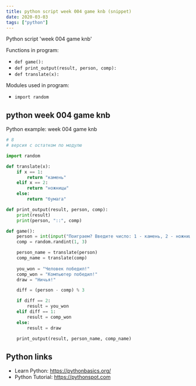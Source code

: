 ```yaml
---
title: python script week 004 game knb (snippet)
date: 2020-03-03
tags: ["python"]
---
```

Python script 'week 004 game knb'

Functions in program: 
* `def game():`
* `def print_output(result, person, comp):`
* `def translate(x):`

Modules used in program: 
* `import random`

## python week 004 game knb

Python example: week 004 game knb

```python
# 8
# версия с остатком по модулю

import random

def translate(x):
    if x == 1:
        return "камень"
    elif x == 2:
        return "ножницы"
    else:
        return "бумага"

def print_output(result, person, comp):
    print(result)
    print(person, "::", comp)

def game():
    person = int(input("Поиграем? Введите число: 1 - камень, 2 - ножницы, 3 - бумага\n"))
    comp = random.randint(1, 3)

    person_name = translate(person)
    comp_name = translate(comp)
    
    you_won = "Человек победил!"
    comp_won = "Компьютер победил!"
    draw = "Ничья!"

    diff = (person - comp) % 3

    if diff == 2:
        result = you_won
    elif diff == 1:
        result = comp_won
    else:
        result = draw

    print_output(result, person_name, comp_name)

```

## Python links

- Learn Python: https://pythonbasics.org/
- Python Tutorial: https://pythonspot.com
